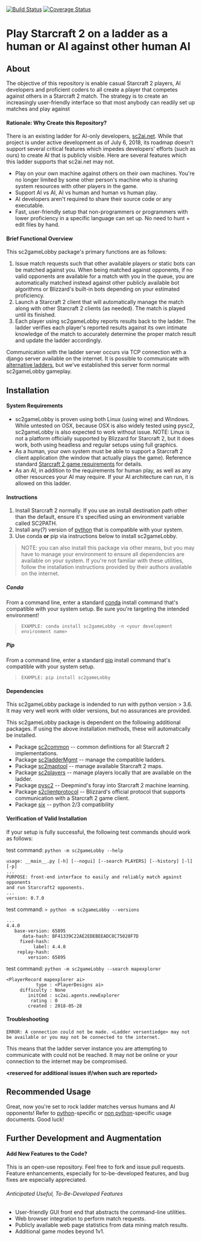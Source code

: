 [![Build Status](https://travis-ci.com/mikemhenry/sc2gameLobby.svg?branch=master)](https://travis-ci.com/mikemhenry/sc2gameLobby)
[![Coverage Status](https://coveralls.io/repos/github/mikemhenry/sc2gameLobby/badge.svg?branch=master)](https://coveralls.io/github/mikemhenry/sc2gameLobby?branch=master)

# Play Starcraft 2 on a ladder as a human or AI against other human AI

## About

The objective of this repository is enable casual Starcraft 2 players, AI developers and proficient coders to all create
a player that competes against others in a Starcraft 2 match.  The strategy is to create an increasingly user-friendly
interface so that most anybody can readily set up matches and play against

#### Rationale: Why Create this Repository?

There is an existing ladder for AI-only developers, [sc2ai.net](https://sc2ai.net/).  While that project is under active
development as of July 6, 2018, its roadmap doesn't support several critical features which impedes developers' efforts
(such as ours) to create AI that is publicly visible.  Here are several features which this ladder supports that
sc2ai.net may not.

* Play on your own machine against others on their own machines.  You're no longer limited by some other person's
machine who is sharing system resources with other players in the game.
* Support AI vs AI, AI vs human and human vs human play.
* AI developers aren't required to share their source code or any executable.
* Fast, user-friendly setup that non-programmers or programmers with lower proficiency in a specific language can set
up.  No need to hunt + edit files by hand.

#### Brief Functional Overview

This sc2gameLobby package's primary functions are as follows:
1. Issue match requests such that other available players or static bots can be matched against you. When being matched
against opponents, if no valid opponents are available for a match with you in the queue, you are automatically matched
instead against other publicly available bot algorithms or Blizzard's built-in bots depending on your estimated
proficiency.
2. Launch a Starcraft 2 client that will automatically manage the match along with other Starcraft 2 clients (as
needed).  The match is played until its finished.
3. Each player using sc2gameLobby reports results back to the ladder. The ladder verifies each player's reported results
against its own intimate knowledge of the match to accurately determine the proper match result and update the ladder
accordingly.

Communication with the ladder server occurs via TCP connection with a django server available on the internet.  It is
possible to communicate with [alternative ladders](https://github.com/ttinies/sc2ladderMgmt), but we've established this
server form normal sc2gameLobby gameplay.

## Installation

#### System Requirements

* sc2gameLobby is proven using both Linux (using wine) and Windows.  While untested on OSX, because OSX is also widely
tested using pysc2, sc2gameLobby is also expected to work without issue.  NOTE: Linux is not a platform officially
supported by Blizzard for Starcraft 2, but it does work, both using headless and regular setups using full graphics.
* As a human, your own system must be able to support a Starcraft 2 client application (the window that actually plays
the game).  Reference standard [Starcraft 2 game requirements](https://us.battle.net/support/en/article/27575) for details.
* As an AI, in addition to the requirements for human play,  as well as any other resources your AI may require.  If
your AI architecture can run, it is allowed on this ladder.

#### Instructions

1. Install Starcraft 2 normally.  If you use an install destination path other than the default, ensure it's specified
using an environment variable called SC2PATH.
2. Install any(?) version of [python](https://www.python.org/downloads/) that is compatible with your system.
3. Use conda **or** pip via instructions below to install sc2gameLobby.
> NOTE: you can also install this package via other means, but you may have to manage your environment to ensure all
dependencies are available on your system.  If you're not familiar with these utilities, follow the installation
instructions provided by their authors available on the internet.

##### Conda

From a command line, enter a standard [conda](https://conda.io/docs/user-guide/index.html) install command that's 
compatible with your system setup.  Be sure you're targeting the intended environment!

> `EXAMPLE: conda install sc2gameLobby -n <your development environment name>`

##### Pip

From a command line, enter a standard [pip](http://pip.pypa.io/en/stable/user_guide/) install command that's compatible 
with your system setup.

> `EXAMPLE: pip install sc2gameLobby`

#### Dependencies

This sc2gameLobby package is indended to run with python version > 3.6.  It may very well work with older versions, but 
no assurances are provided.

This sc2gameLobby package is dependent on the following additional packages.  If using the above installation methods, 
these will automatically be installed.

* Package [sc2common](https://github.com/ttinies/sc2common)       -- common definitions for all Starcraft 2 implementations.
* Package [sc2ladderMgmt](https://github.com/ttinies/sc2ladderMgmt) -- manage the compatible ladders.
* Package [sc2maptool](https://github.com/ttinies/sc2gameMapRepo) -- manage available Starcraft 2 maps.
* Package [sc2players](https://github.com/ttinies/sc2players) -- manage players locally that are available on the ladder.
* Package [pysc2](https://github.com/deepmind/pysc2) -- Deepmind's foray into Starcraft 2 machine learning.
* Package [s2clientprotocol](https://github.com/Blizzard/s2client-proto/tree/master/s2clientprotocol) -- Blizzard's
official protocol that supports communication with a Starcraft 2 game client.
* Package [six](https://pypi.org/project/six/) -- python 2/3 compatibility

#### Verification of Valid Installation

If your setup is fully successful, the following test commands should work as follows:

test command: `python -m sc2gameLobby --help`

```
usage: __main__.py [-h] [--nogui] [--search PLAYERS] [--history] [-l] [-p]
...
PURPOSE: front-end interface to easily and reliably match against opponents
and run Starcraft2 opponents.
...
version: 0.7.0
```

test command: `> python -m sc2gameLobby --versions`

```
...
4.4.0
   base-version: 65895
      data-hash: BF41339C22AE2EDEBEEADC8C75028F7D
     fixed-hash:
          label: 4.4.0
    replay-hash:
        version: 65895
```

test command: `python -m sc2gameLobby --search mapexplorer`

```
<PlayerRecord mapexplorer ai>
           type : <PlayerDesigns ai>
     difficulty : None
        initCmd : sc2ai.agents.newExplorer
         rating : 0
        created : 2018-05-28
```

#### Troubleshooting

```
ERROR: A connection could not be made. <Ladder versentiedge> may not be available or you may not be connected to the internet.
```

This means that the ladder server instance you are attempting to communicate with could not be reached.  It may not be
online or your connection to the internet may be compromised.

**<reserved for additional issues if/when such are reported>**

## Recommended Usage

Great, now you're set to rock ladder matches versus humans and AI opponents!  Refer to [python](https://github.com/ttinies/sc2gameLobby/blob/master/USAGE_PYTHON.md)-specific or [non python](https://github.com/ttinies/sc2gameLobby/blob/master/USAGE_NON_PYTHON.md)-specific usage documents.  Good luck!

## Further Development and Augmentation

#### Add New Features to the Code?

This is an open-use repository.  Feel free to fork and issue pull requests. Feature enhancements, especially for
to-be-developed features, and bug fixes are especially appreciated.

###### Anticipated Useful, To-Be-Developed Features

* User-friendly GUI front end that abstracts the command-line utilities.
* Web browser integration to perform match requests.
* Publicly available web page statistics from data mining match results.
* Additional game modes beyond 1v1.

